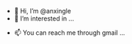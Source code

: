 - 👋 Hi, I’m @anxingle
- 👀 I’m interested in ...
<!--- 
- 🌱 I’m currently learning ...
- 💞️ I’m looking to collaborate on ...
--->

- 📫 You can reach me through gmail ...

<!---
anxingle/anxingle is a ✨ special ✨ repository because its `README.md` (this file) appears on your GitHub profile.
You can click the Preview link to take a look at your changes.
--->
